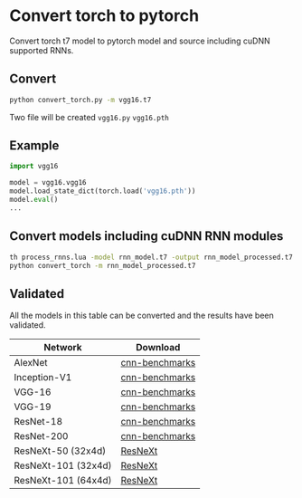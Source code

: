 # Convert torch to pytorch
Convert torch t7 model to pytorch model and source including cuDNN supported RNNs.

## Convert
```bash
python convert_torch.py -m vgg16.t7
```
Two file will be created ```vgg16.py``` ```vgg16.pth```

## Example
```python
import vgg16

model = vgg16.vgg16
model.load_state_dict(torch.load('vgg16.pth'))
model.eval()
...
```

## Convert models including cuDNN RNN modules

```bash
th process_rnns.lua -model rnn_model.t7 -output rnn_model_processed.t7
python convert_torch -m rnn_model_processed.t7
```

## Validated
All the models in this table can be converted and the results have been validated.

| Network             | Download |
| ------------------- | -------- |
| AlexNet | [cnn-benchmarks](https://github.com/jcjohnson/cnn-benchmarks) |
| Inception-V1 | [cnn-benchmarks](https://github.com/jcjohnson/cnn-benchmarks) |
| VGG-16 | [cnn-benchmarks](https://github.com/jcjohnson/cnn-benchmarks) |
| VGG-19 | [cnn-benchmarks](https://github.com/jcjohnson/cnn-benchmarks) |
| ResNet-18 | [cnn-benchmarks](https://github.com/jcjohnson/cnn-benchmarks) |
| ResNet-200 | [cnn-benchmarks](https://github.com/jcjohnson/cnn-benchmarks) |
| ResNeXt-50 (32x4d) | [ResNeXt](https://github.com/facebookresearch/ResNeXt) |
| ResNeXt-101 (32x4d) | [ResNeXt](https://github.com/facebookresearch/ResNeXt) |
| ResNeXt-101 (64x4d) | [ResNeXt](https://github.com/facebookresearch/ResNeXt) |
